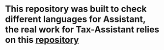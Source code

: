 # This repository was built to check different languages for Assistant, the real work for Tax-Assistant relies on this [repository](https://github.com/speco29/Tax-Assistant)

  
   
  
